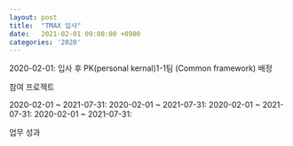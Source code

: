 ```yaml
---
layout: post
title:  "TMAX 입사"
date:   2021-02-01 09:00:00 +0900
categories: '2020'
---
```


2020-02-01: 입사 후 PK(personal kernal)1-1팀 (Common framework) 배정

참여 프로젝트

2020-02-01 ~ 2021-07-31: 
2020-02-01 ~ 2021-07-31: 
2020-02-01 ~ 2021-07-31: 
2020-02-01 ~ 2021-07-31: 

업무 성과 

